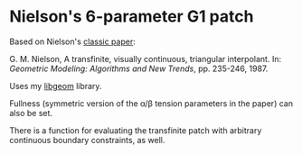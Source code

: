 # Nielson's 6-parameter G1 patch

Based on Nielson's [classic paper](https://www.worldcat.org/search?q=9780898712063):

G. M. Nielson, A transfinite, visually continuous, triangular interpolant. In: *Geometric
Modeling: Algorithms and New Trends*, pp. 235-246, 1987.

Uses my [libgeom](http://github.com/salvipeter/libgeom/) library.

Fullness (symmetric version of the α/β tension parameters in the paper) can also be set.

There is a function for evaluating the transfinite patch with
arbitrary continuous boundary constraints, as well.
